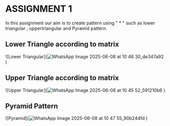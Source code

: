 # ASSIGNMENT 1
In this assignment our aim is to create pattern using " * " such as lower triangular , uppertriangular and Pyramid pattern.

## Lower Triangle according to matrix
![Lower Triangular](![WhatsApp Image 2025-06-08 at 10 46 30_de347a92](https://github.com/user-attachments/assets/7625d2c1-6fb7-44a6-b4b0-9bbff1c6f492)
)
## Upper Triangle according to matrix
![Upper Triangular](![WhatsApp Image 2025-06-08 at 10 45 52_591210b6](https://github.com/user-attachments/assets/595a5c1b-c42d-4dd9-9256-607cb3ae97ac)
)

## Pyramid Pattern
![Pyramid](![WhatsApp Image 2025-06-08 at 10 47 55_90b244fd](https://github.com/user-attachments/assets/3397ccec-70ed-4080-9510-05f4aebac25c)
)
